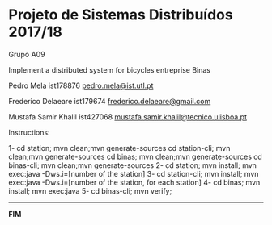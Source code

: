 ﻿# Projeto de Sistemas Distribuídos 2017/18 #

Grupo A09

Implement a distributed system for bicycles entreprise Binas

Pedro Mela ist178876 pedro.mela@ist.utl.pt

Frederico Delaeare ist179674 frederico.delaeare@gmail.com

Mustafa Samir Khalil ist427068 mustafa.samir.khalil@tecnico.ulisboa.pt

Instructions:

1- cd station; mvn clean;mvn generate-sources
   cd station-cli; mvn clean;mvn generate-sources
   cd binas; mvn clean;mvn generate-sources
   cd binas-cli; mvn clean;mvn generate-sources
2- cd station; mvn install; mvn exec:java -Dws.i=[number of the station]
3- cd station-cli; mvn install; mvn exec:java -Dws.i=[number of the station, for each station]
4- cd binas; mvn install; mvn exec:java
5- cd binas-cli; mvn verify;
   

-------------------------------------------------------------------------------
**FIM**
